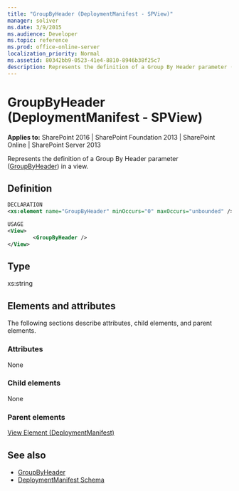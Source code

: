 ```yaml
---
title: "GroupByHeader (DeploymentManifest - SPView)"
manager: soliver
ms.date: 3/9/2015
ms.audience: Developer
ms.topic: reference
ms.prod: office-online-server
localization_priority: Normal
ms.assetid: 80342bb9-0523-41e4-8810-8946b38f25c7
description: Represents the definition of a Group By Header parameter (GroupByHeader) in a view. 
---
```


# GroupByHeader (DeploymentManifest - SPView)

**Applies to:** SharePoint 2016 | SharePoint Foundation 2013 | SharePoint Online | SharePoint Server 2013 
  
Represents the definition of a Group By Header parameter ([GroupByHeader](https://msdn.microsoft.com/library/Microsoft.SharePoint.SPView.GroupByHeader.aspx)) in a view. 

## Definition

```XML
DECLARATION
<xs:element name="GroupByHeader" minOccurs="0" maxOccurs="unbounded" />

USAGE
<View>
        <GroupByHeader />
</View>

```

## Type

xs:string
  
## Elements and attributes

The following sections describe attributes, child elements, and parent elements.

### Attributes

None
   
### Child elements

None
   
### Parent elements

[View Element (DeploymentManifest)](view-element-deploymentmanifest.md)
   
## See also

- [GroupByHeader](https://msdn.microsoft.com/library/Microsoft.SharePoint.SPView.GroupByHeader.aspx)
- [DeploymentManifest Schema](deploymentmanifest-schema.md)

